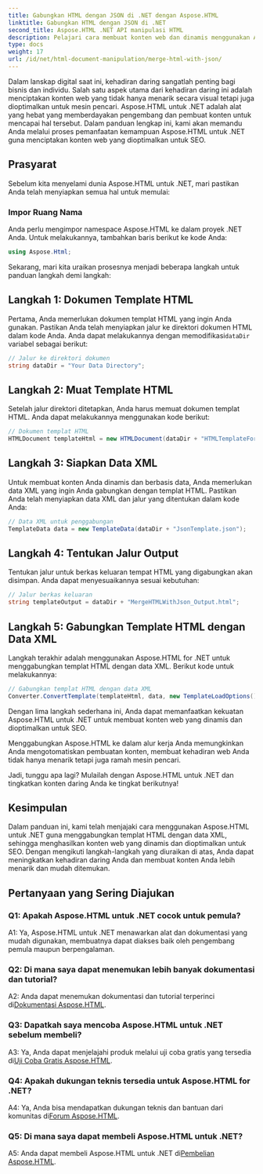 ```yaml
---
title: Gabungkan HTML dengan JSON di .NET dengan Aspose.HTML
linktitle: Gabungkan HTML dengan JSON di .NET
second_title: Aspose.HTML .NET API manipulasi HTML
description: Pelajari cara membuat konten web dan dinamis menggunakan Aspose.HTML untuk .NET. Berdayakan kehadiran online Anda dan libatkan audiens Anda.
type: docs
weight: 17
url: /id/net/html-document-manipulation/merge-html-with-json/
---
```


Dalam lanskap digital saat ini, kehadiran daring sangatlah penting bagi bisnis dan individu. Salah satu aspek utama dari kehadiran daring ini adalah menciptakan konten web yang tidak hanya menarik secara visual tetapi juga dioptimalkan untuk mesin pencari. Aspose.HTML untuk .NET adalah alat yang hebat yang memberdayakan pengembang dan pembuat konten untuk mencapai hal tersebut. Dalam panduan lengkap ini, kami akan memandu Anda melalui proses pemanfaatan kemampuan Aspose.HTML untuk .NET guna menciptakan konten web yang dioptimalkan untuk SEO. 

## Prasyarat

Sebelum kita menyelami dunia Aspose.HTML untuk .NET, mari pastikan Anda telah menyiapkan semua hal untuk memulai:

### Impor Ruang Nama

Anda perlu mengimpor namespace Aspose.HTML ke dalam proyek .NET Anda. Untuk melakukannya, tambahkan baris berikut ke kode Anda:

```csharp
using Aspose.Html;
```

Sekarang, mari kita uraikan prosesnya menjadi beberapa langkah untuk panduan langkah demi langkah:

## Langkah 1: Dokumen Template HTML

 Pertama, Anda memerlukan dokumen templat HTML yang ingin Anda gunakan. Pastikan Anda telah menyiapkan jalur ke direktori dokumen HTML dalam kode Anda. Anda dapat melakukannya dengan memodifikasi`dataDir` variabel sebagai berikut:

```csharp
// Jalur ke direktori dokumen
string dataDir = "Your Data Directory";
```

## Langkah 2: Muat Template HTML

Setelah jalur direktori ditetapkan, Anda harus memuat dokumen templat HTML. Anda dapat melakukannya menggunakan kode berikut:

```csharp
// Dokumen templat HTML
HTMLDocument templateHtml = new HTMLDocument(dataDir + "HTMLTemplateForJson.html");
```

## Langkah 3: Siapkan Data XML

Untuk membuat konten Anda dinamis dan berbasis data, Anda memerlukan data XML yang ingin Anda gabungkan dengan templat HTML. Pastikan Anda telah menyiapkan data XML dan jalur yang ditentukan dalam kode Anda:

```csharp
// Data XML untuk penggabungan
TemplateData data = new TemplateData(dataDir + "JsonTemplate.json");
```

## Langkah 4: Tentukan Jalur Output

Tentukan jalur untuk berkas keluaran tempat HTML yang digabungkan akan disimpan. Anda dapat menyesuaikannya sesuai kebutuhan:

```csharp
// Jalur berkas keluaran
string templateOutput = dataDir + "MergeHTMLWithJson_Output.html";
```

## Langkah 5: Gabungkan Template HTML dengan Data XML

Langkah terakhir adalah menggunakan Aspose.HTML for .NET untuk menggabungkan templat HTML dengan data XML. Berikut kode untuk melakukannya:

```csharp
// Gabungkan templat HTML dengan data XML
Converter.ConvertTemplate(templateHtml, data, new TemplateLoadOptions(), templateOutput);
```

Dengan lima langkah sederhana ini, Anda dapat memanfaatkan kekuatan Aspose.HTML untuk .NET untuk membuat konten web yang dinamis dan dioptimalkan untuk SEO. 

Menggabungkan Aspose.HTML ke dalam alur kerja Anda memungkinkan Anda mengotomatiskan pembuatan konten, membuat kehadiran web Anda tidak hanya menarik tetapi juga ramah mesin pencari. 

Jadi, tunggu apa lagi? Mulailah dengan Aspose.HTML untuk .NET dan tingkatkan konten daring Anda ke tingkat berikutnya!

## Kesimpulan

Dalam panduan ini, kami telah menjajaki cara menggunakan Aspose.HTML untuk .NET guna menggabungkan templat HTML dengan data XML, sehingga menghasilkan konten web yang dinamis dan dioptimalkan untuk SEO. Dengan mengikuti langkah-langkah yang diuraikan di atas, Anda dapat meningkatkan kehadiran daring Anda dan membuat konten Anda lebih menarik dan mudah ditemukan.

## Pertanyaan yang Sering Diajukan

### Q1: Apakah Aspose.HTML untuk .NET cocok untuk pemula?

A1: Ya, Aspose.HTML untuk .NET menawarkan alat dan dokumentasi yang mudah digunakan, membuatnya dapat diakses baik oleh pengembang pemula maupun berpengalaman.

### Q2: Di mana saya dapat menemukan lebih banyak dokumentasi dan tutorial?

 A2: Anda dapat menemukan dokumentasi dan tutorial terperinci di[Dokumentasi Aspose.HTML](https://reference.aspose.com/html/net/).

### Q3: Dapatkah saya mencoba Aspose.HTML untuk .NET sebelum membeli?

 A3: Ya, Anda dapat menjelajahi produk melalui uji coba gratis yang tersedia di[Uji Coba Gratis Aspose.HTML](https://releases.aspose.com/).

### Q4: Apakah dukungan teknis tersedia untuk Aspose.HTML for .NET?

 A4: Ya, Anda bisa mendapatkan dukungan teknis dan bantuan dari komunitas di[Forum Aspose.HTML](https://forum.aspose.com/).

### Q5: Di mana saya dapat membeli Aspose.HTML untuk .NET?

 A5: Anda dapat membeli Aspose.HTML untuk .NET di[Pembelian Aspose.HTML](https://purchase.aspose.com/buy).
